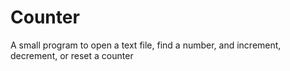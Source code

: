 # Counter
A small program to open a text file, find a number, and increment, decrement, or reset a counter
